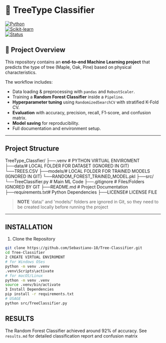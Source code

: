# 🌳 TreeType Classifier
[![Python](https://img.shields.io/badge/Python-3.9%2B-blue)](https://www.python.org/)  
[![Scikit-learn](https://img.shields.io/badge/Scikit--learn-ML-orange)](https://scikit-learn.org/stable/)  
[![Status](https://img.shields.io/badge/Status-Completed-brightgreen)]()

## 📌 Project Overview
This repository contains an **end-to-end Machine Learning project** that predicts the type of tree (Maple, Oak, Pine) based on physical characteristics.  

The workflow includes:
- Data loading & preprocessing with `pandas` and `RobustScaler`.
- Training a **Random Forest Classifier** inside a `Pipeline`.
- **Hyperparameter tuning** using `RandomizedSearchCV` with stratified K-Fold CV.
- **Evaluation** with accuracy, precision, recall, F1-score, and confusion matrix.
- **Model saving** for reproducibility.
- Full documentation and environment setup.

 ----
## Project Structure
TreeType_Classfier/
├──.venv # PYTHON VIRTUAL ENVIROMENT
├──data/# LOCAL FOLDER FOR DATASET (IGNORED IN GIT)
 └──TREES.CSV
├──models/# LOCAL FOLDER FOR TRAINED MODELS (IGNORED IN GIT)
  └──RANDOM_FOREST_TRAINED_MODEL.pkl
├──src/
    └──TreeClassifier.py # Main ML Code
├──.gitignore # Files/Folders IGNORED BY GIT
├──README.md # Project Documentation
├──requirements.txt# Python Dependencies
├──LICENSE# LICENSE FILE

> **NOTE** 'data/' and 'models/' folders are ignored in Git, so they need to be created locally before running the project
----

## INSTALLATION
1. Clone the Repository
```bash
git clone https://github.com/Sebastiano-18/Tree-Classifier.git
cd Tree-Classifier
2 CREATE VIRTUAL ENVIROMENT
# for Windows OSes
python -m venv .venv
.venv\Scripts\activate
# for macOS/Linux
python -m venv .venv
source .venv/bin/activate
3 Install Dependencies
pip install -r requirements.txt
# USAGE
python src/TreeClassifier.py
```
## RESULTS
The Random Forest Classifier achieved around 92% of accuracy.
See `results.md` for detailed classification report and confusion matrix 
